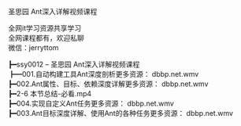 圣思园 Ant深入详解视频课程

全网it学习资源共享学习<br>全网课程都有，欢迎私聊<br>微信：jerryttom<br>

┣━ssy0012 – 圣思园 Ant深入详解视频课程<br> ┣━001.自动构建工具Ant深度剖析更多资源： dbbp.net.wmv<br> ┣━002.Ant属性、目标、依赖深度详解更多资源： dbbp.net.wmv<br> ┣━2-6 本节总结-必看.mp4<br> ┣━004.实现自定义Ant任务更多资源： dbbp.net.wmv<br> ┣━003.Ant目标深度详解、使用Ant的各种任务更多资源： dbbp.net.wmv